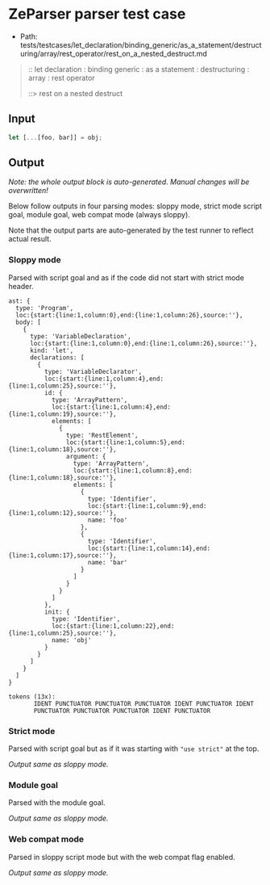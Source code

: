 # ZeParser parser test case

- Path: tests/testcases/let_declaration/binding_generic/as_a_statement/destructuring/array/rest_operator/rest_on_a_nested_destruct.md

> :: let declaration : binding generic : as a statement : destructuring : array : rest operator
>
> ::> rest on a nested destruct

## Input

`````js
let [...[foo, bar]] = obj;
`````

## Output

_Note: the whole output block is auto-generated. Manual changes will be overwritten!_

Below follow outputs in four parsing modes: sloppy mode, strict mode script goal, module goal, web compat mode (always sloppy).

Note that the output parts are auto-generated by the test runner to reflect actual result.

### Sloppy mode

Parsed with script goal and as if the code did not start with strict mode header.

`````
ast: {
  type: 'Program',
  loc:{start:{line:1,column:0},end:{line:1,column:26},source:''},
  body: [
    {
      type: 'VariableDeclaration',
      loc:{start:{line:1,column:0},end:{line:1,column:26},source:''},
      kind: 'let',
      declarations: [
        {
          type: 'VariableDeclarator',
          loc:{start:{line:1,column:4},end:{line:1,column:25},source:''},
          id: {
            type: 'ArrayPattern',
            loc:{start:{line:1,column:4},end:{line:1,column:19},source:''},
            elements: [
              {
                type: 'RestElement',
                loc:{start:{line:1,column:5},end:{line:1,column:18},source:''},
                argument: {
                  type: 'ArrayPattern',
                  loc:{start:{line:1,column:8},end:{line:1,column:18},source:''},
                  elements: [
                    {
                      type: 'Identifier',
                      loc:{start:{line:1,column:9},end:{line:1,column:12},source:''},
                      name: 'foo'
                    },
                    {
                      type: 'Identifier',
                      loc:{start:{line:1,column:14},end:{line:1,column:17},source:''},
                      name: 'bar'
                    }
                  ]
                }
              }
            ]
          },
          init: {
            type: 'Identifier',
            loc:{start:{line:1,column:22},end:{line:1,column:25},source:''},
            name: 'obj'
          }
        }
      ]
    }
  ]
}

tokens (13x):
       IDENT PUNCTUATOR PUNCTUATOR PUNCTUATOR IDENT PUNCTUATOR IDENT
       PUNCTUATOR PUNCTUATOR PUNCTUATOR IDENT PUNCTUATOR
`````

### Strict mode

Parsed with script goal but as if it was starting with `"use strict"` at the top.

_Output same as sloppy mode._

### Module goal

Parsed with the module goal.

_Output same as sloppy mode._

### Web compat mode

Parsed in sloppy script mode but with the web compat flag enabled.

_Output same as sloppy mode._
